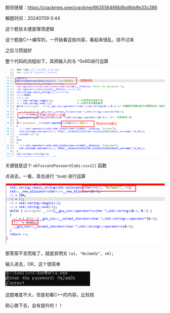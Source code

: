 题目链接：<https://crackmes.one/crackme/663556466b8bd8ddfe33c386>

解题时间：20240709 0:44

这个题目关键是理清逻辑

这个题是C++编写的，一开始看这些内容，看起来很乱，绕不过来

之后习惯就好

整个代码的流程如下，其把输入的与 ^0x6D进行运算

![alt text](8c02abb167e7fb4c5d13dfb38324d6bd.png)

关键就是这个 `obfuscatePassword[abi:cxx11]` 函数

点进去，一看，其也进行 `^0x6D` 进行运算

![alt text](221c9a127aca896610465794e5625b5f.png)

那答案不言而喻了，就是其明文 `(a1, "0xJam3z", v6);`

输入进去，OK，这个很简单

![alt text](d0b87932c66d8ef2490c783017513b14.png)

这题难度不大，但是初看C++的内容，比较绕

耐心做下去，会有提升的！！